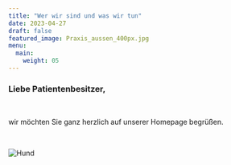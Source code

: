 ```yaml
---
title: "Wer wir sind und was wir tun"
date: 2023-04-27
draft: false
featured_image: Praxis_aussen_400px.jpg
menu:
  main:
    weight: 05
---
```


### Liebe Patientenbesitzer,
<br>

wir möchten Sie ganz herzlich auf unserer Homepage begrüßen.
 
<br />

![Hund](/hund.jpg "Hund")

